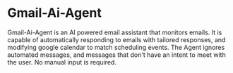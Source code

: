# Gmail-Ai-Agent
Gmail-Ai-Agent is an AI powered email assistant that monitors emails. It is capable of automatically responding to emails with tailored responses, and modifying google calendar to match scheduling events. The Agent ignores automated messages, and messages that don't have an intent to meet with the user. No manual input is required. 
